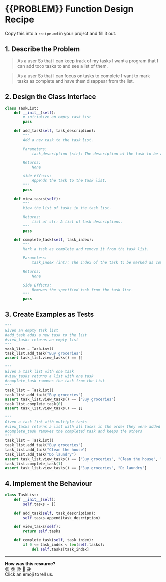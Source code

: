 # {{PROBLEM}} Function Design Recipe

Copy this into a `recipe.md` in your project and fill it out.

## 1. Describe the Problem

> As a user
> So that I can keep track of my tasks
> I want a program that I can add todo tasks to and see a list of them.

> As a user
> So that I can focus on tasks to complete
> I want to mark tasks as complete and have them disappear from the list.


## 2. Design the Class Interface


```python
class TaskList:
    def __init__(self):
        # Initialize an empty task list
        pass

    def add_task(self, task_description):
        """
        Add a new task to the task list.

        Parameters:
            task_description (str): The description of the task to be added.

        Returns:
            None

        Side Effects:
            Appends the task to the task list.
        """
        pass

    def view_tasks(self):
        """
        View the list of tasks in the task list.

        Returns:
            list of str: A list of task descriptions.
        """
        pass

    def complete_task(self, task_index):
        """
        Mark a task as complete and remove it from the task list.

        Parameters:
            task_index (int): The index of the task to be marked as complete.

        Returns:
            None

        Side Effects:
            Removes the specified task from the task list.
        """
        pass

```

## 3. Create Examples as Tests


```python
"""
Given an empty task list
#add_task adds a new task to the list
#view_tasks returns an empty list
"""
task_list = TaskList()
task_list.add_task("Buy groceries")
assert task_list.view_tasks() == []

"""
Given a task list with one task
#view_tasks returns a list with one task
#complete_task removes the task from the list
"""
task_list = TaskList()
task_list.add_task("Buy groceries")
assert task_list.view_tasks() == ["Buy groceries"]
task_list.complete_task(0)
assert task_list.view_tasks() == []

"""
Given a task list with multiple tasks
#view_tasks returns a list with all tasks in the order they were added
#complete_task removes the completed task and keeps the others
"""
task_list = TaskList()
task_list.add_task("Buy groceries")
task_list.add_task("Clean the house")
task_list.add_task("Do laundry")
assert task_list.view_tasks() == ["Buy groceries", "Clean the house", "Do laundry"]
task_list.complete_task(1)
assert task_list.view_tasks() == ["Buy groceries", "Do laundry"]

```
## 4. Implement the Behaviour



```python
class TaskList:
    def __init__(self):
        self.tasks = []

    def add_task(self, task_description):
        self.tasks.append(task_description)

    def view_tasks(self):
        return self.tasks

    def complete_task(self, task_index):
        if 0 <= task_index < len(self.tasks):
            del self.tasks[task_index]

```

<!-- BEGIN GENERATED SECTION DO NOT EDIT -->

---

**How was this resource?**  
[😫](https://airtable.com/shrUJ3t7KLMqVRFKR?prefill_Repository=makersacademy%2Fgolden-square-in-python&prefill_File=resources%2Fsingle_function_recipe_template.md&prefill_Sentiment=😫) [😕](https://airtable.com/shrUJ3t7KLMqVRFKR?prefill_Repository=makersacademy%2Fgolden-square-in-python&prefill_File=resources%2Fsingle_function_recipe_template.md&prefill_Sentiment=😕) [😐](https://airtable.com/shrUJ3t7KLMqVRFKR?prefill_Repository=makersacademy%2Fgolden-square-in-python&prefill_File=resources%2Fsingle_function_recipe_template.md&prefill_Sentiment=😐) [🙂](https://airtable.com/shrUJ3t7KLMqVRFKR?prefill_Repository=makersacademy%2Fgolden-square-in-python&prefill_File=resources%2Fsingle_function_recipe_template.md&prefill_Sentiment=🙂) [😀](https://airtable.com/shrUJ3t7KLMqVRFKR?prefill_Repository=makersacademy%2Fgolden-square-in-python&prefill_File=resources%2Fsingle_function_recipe_template.md&prefill_Sentiment=😀)  
Click an emoji to tell us.

<!-- END GENERATED SECTION DO NOT EDIT -->
